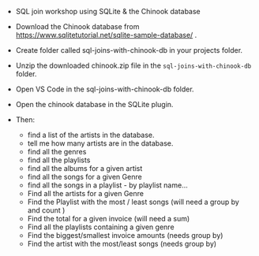 * SQL join workshop using SQLite & the Chinook database

* Download the Chinook database from https://www.sqlitetutorial.net/sqlite-sample-database/ .
* Create folder called sql-joins-with-chinook-db in your projects folder.
* Unzip the downloaded chinook.zip file in the `sql-joins-with-chinook-db` folder.
* Open VS Code in the sql-joins-with-chinook-db folder.
* Open the chinook database in the SQLite plugin.
* Then:
    * find a list of the artists in the database.
    * tell me how many artists are in the database.
    * find all the genres
    * find all the playlists
    * find all the albums for a given artist
    * find all the songs for a given Genre
    * find all the songs in a playlist - by playlist name...
    * Find all the artists for a given Genre
    * Find the Playlist with the most / least songs (will need a group by  and count )
    * Find the total for a given invoice (will need a sum)
    * Find all the playlists containing a given genre
    * Find the biggest/smallest invoice amounts (needs group by)
    * Find the artist with the most/least songs (needs group by)